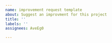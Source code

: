 ```yaml
---
name: improvement request template
about: Suggest an improvment for this project
title: ''
labels: ''
assignees: AveEg0

---
```



